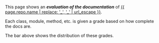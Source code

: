 This page shows an ***evaluation of the documentation*** of <a target="_blank" class="github-link" href="{{ page.repo.url }}">{{ page.repo.name | replace: '_', '\_' | url_escape }}</a>.

Each class, module, method, etc. is given a grade based on how complete the docs are.

The bar above shows the distribution of these grades.
